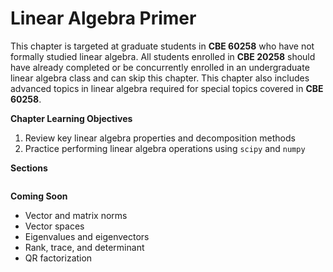 # Linear Algebra Primer

This chapter is targeted at graduate students in **CBE 60258** who have not formally studied linear algebra. All students enrolled in **CBE 20258** should have already completed or be concurrently enrolled in an undergraduate linear algebra class and can skip this chapter. This chapter also includes advanced topics in linear algebra required for special topics covered in **CBE 60258**.

**Chapter Learning Objectives**
1. Review key linear algebra properties and decomposition methods
2. Practice performing linear algebra operations using `scipy` and `numpy`

**Sections**

```{tableofcontents}
```

**Coming Soon**
* Vector and matrix norms
* Vector spaces
* Eigenvalues and eigenvectors
* Rank, trace, and determinant
* QR factorization
